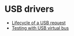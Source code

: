 <!--
    (C) Copyright 2019 The Fuchsia Authors. All rights reserved.
    Use of this source code is governed by a BSD-style license that can be
    found in the LICENSE file.
-->

# USB drivers

* [Lifecycle of a USB request](/docs/concepts/usb/request-lifecycle.md)
* [Testing with USB virtual bus](/docs/concepts/usb/testing.md)

